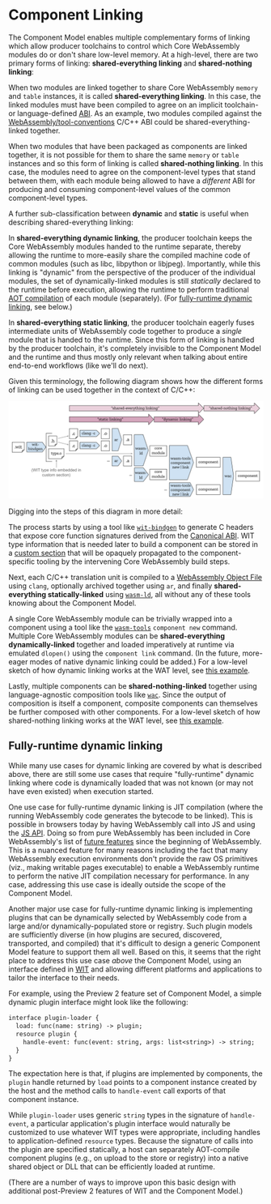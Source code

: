 # Component Linking

The Component Model enables multiple complementary forms of linking which allow
producer toolchains to control which Core WebAssembly modules do or don't share
low-level memory. At a high-level, there are two primary forms of linking:
**shared-everything linking** and **shared-nothing linking**:

When two modules are linked together to share Core WebAssembly `memory` and
`table` instances, it is called **shared-everything linking**. In this case,
the linked modules must have been compiled to agree on an implicit toolchain-
or language-defined [ABI]. As an example, two modules compiled against the
[WebAssembly/tool-conventions] C/C++ ABI could be shared-everything-linked
together.

When two modules that have been packaged as components are linked together, it
is not possible for them to share the same `memory` or `table` instances and so
this form of linking is called **shared-nothing linking**. In this case, the
modules need to agree on the component-level types that stand between them,
with each module being allowed to have a *different* ABI for producing and
consuming component-level values of the common component-level types.

A further sub-classification between **dynamic** and **static** is useful when
describing shared-everything linking:

In **shared-everything dynamic linking**, the producer toolchain keeps the Core
WebAssembly modules handed to the runtime separate, thereby allowing the
runtime to more-easily share the compiled machine code of common modules (such
as libc, libpython or libjpeg). Importantly, while this linking is "dynamic"
from the perspective of the producer of the individual modules, the set of
dynamically-linked modules is still *statically* declared to the runtime before
execution, allowing the runtime to perform traditional [AOT compilation] of
each module (separately). (For
[fully-runtime dynamic linking](#fully-runtime-dynamic-linking), see below.)

In **shared-everything static linking**, the producer toolchain eagerly fuses
intermediate units of WebAssembly code together to produce a *single* module
that is handed to the runtime. Since this form of linking is handled by the
producer toolchain, it's completely invisible to the Component Model and the
runtime and thus mostly only relevant when talking about entire end-to-end
workflows (like we'll do next).

Given this terminology, the following diagram shows how the different forms of
linking can be used together in the context of C/C++:
<p align="center"><img src="examples/images/combined-linking.svg" width="800"></p>

Digging into the steps of this diagram in more detail:

The process starts by using a tool like [`wit-bindgen`] to generate C headers
that expose core function signatures derived from the [Canonical ABI]. WIT type
information that is needed later to build a component can be stored in a
[custom section] that will be opaquely propagated to the component-specific
tooling by the intervening Core WebAssembly build steps.

Next, each C/C++ translation unit is compiled to a [WebAssembly Object File]
using `clang`, optionally archived together using `ar`, and finally
**shared-everything statically-linked** using [`wasm-ld`], all without any of
these tools knowing about the Component Model.

A single Core WebAssembly module can be trivially wrapped into a component
using a tool like the [`wasm-tools`] `component new` command. Multiple Core
WebAssembly modules can be **shared-everything dynamically-linked** together
and loaded imperatively at runtime via emulated `dlopen()` using the `component
link` command. (In the future, more-eager modes of native dynamic linking could
be added.) For a low-level sketch of how dynamic linking works at the WAT
level, see [this example](examples/SharedEverythingDynamicLinking.md).

Lastly, multiple components can be **shared-nothing-linked** together using
language-agnostic composition tools like [`wac`]. Since the output of
composition is itself a component, composite components can themselves be
further composed with other components. For a low-level sketch of how
shared-nothing linking works at the WAT level, see
[this example](examples/LinkTimeVirtualization.md).


## Fully-runtime dynamic linking

While many use cases for dynamic linking are covered by what is described
above, there are still some use cases that require "fully-runtime" dynamic
linking where code is dynamically loaded that was not known (or may not have
even existed) when execution started.

One use case for fully-runtime dynamic linking is JIT compilation (where the
running WebAssembly code generates the bytecode to be linked). This is possible
in browsers today by having WebAssembly call into JS and using the [JS API].
Doing so from pure WebAssembly has been included in Core WebAssembly's list of
[future features][JIT Future Feature] since the beginning of WebAssembly.
This is a nuanced feature for many reasons including the fact that many
WebAssembly execution environments don't provide the raw OS primitives (viz.,
making writable pages executable) to enable a WebAssembly runtime to perform
the native JIT compilation necessary for performance. In any case, addressing
this use case is ideally outside the scope of the Component Model.

Another major use case for fully-runtime dynamic linking is implementing
plugins that can be dynamically selected by WebAssembly code from a large
and/or dynamically-populated store or registry. Such plugin models are
sufficiently diverse (in how plugins are secured, discovered, transported, and
compiled) that it's difficult to design a generic Component Model feature to
support them all well. Based on this, it seems that the right place to
address this use case *above* the Component Model, using an interface defined
in [WIT] and allowing different platforms and applications to tailor the
interface to their needs.

For example, using the Preview 2 feature set of Component Model, a simple
dynamic plugin interface might look like the following:
```wit
interface plugin-loader {
  load: func(name: string) -> plugin;
  resource plugin {
    handle-event: func(event: string, args: list<string>) -> string;
  }
}
```
The expectation here is that, if plugins are implemented by components, the
`plugin` handle returned by `load` points to a component instance created by
the host and the method calls to `handle-event` call exports of that component
instance.

While `plugin-loader` uses generic `string` types in the signature of
`handle-event`, a particular application's plugin interface would naturally be
customized to use whatever WIT types were appropriate, including handles to
application-defined `resource` types. Because the signature of calls into the
plugin are specified statically, a host can separately AOT-compile component
plugins (e.g., on upload to the store or registry) into a native shared object
or DLL that can be efficiently loaded at runtime.

(There are a number of ways to improve upon this basic design with additional
post-Preview 2 features of WIT and the Component Model.)


[ABI]: https://en.wikipedia.org/wiki/Application_binary_interface
[AOT compilation]: https://en.wikipedia.org/wiki/Ahead-of-time_compilation
[WebAssembly/tool-conventions]: https://github.com/WebAssembly/tool-conventions
[WebAssembly Object File]: https://github.com/WebAssembly/tool-conventions/blob/main/Linking.md
[`wit-bindgen`]: https://github.com/bytecodealliance/wit-bindgen
[Canonical ABI]: CanonicalABI.md
[Custom Section]: https://webassembly.github.io/spec/core/binary/modules.html#custom-section
[`wasm-ld`]: https://lld.llvm.org/WebAssembly.html
[`wasm-tools`]: https://github.com/bytecodealliance/wasm-tools#tools-included
[`wac`]: https://github.com/bytecodealliance/wac
[JS API]: https://webassembly.github.io/spec/js-api/index.html
[JIT Future Feature]: https://github.com/WebAssembly/design/blob/main/FutureFeatures.md#platform-independent-just-in-time-jit-compilation
[WIT]: WIT.md
